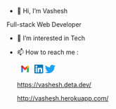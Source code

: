 - 👋 Hi, I’m Vashesh

Full-stack Web Developer

- 👀 I’m interested in Tech
- 📫 How to reach me :

  <a href="mailto:vashesh2001@gmail.com" target="_blank" rel="noopener noreferrer"><img src="Gmail.png" alt="Gmail@vashesh-jogani" style="height:20px;"></a>
  <a href="https://www.linkedin.com/in/vashesh-jogani" target="_blank" rel="noopener noreferrer"><img src="Linkedin.png" alt="LinkedIn@vashesh-jogani" style="height:20px;"></a>
  <a href="https://twitter.com/Vashesh2" target="_blank" rel="noopener noreferrer" hreflang="en"><img src="Twitter.png" alt="Twitter@vashesh-jogani" style="height:20px;"></a>
  
  https://vashesh.deta.dev/
  
  http://vashesh.herokuapp.com/


<!---
Vashesh08/Vashesh08 is a ✨ special ✨ repository because its `README.md` (this file) appears on your GitHub profile.
You can click the Preview link to take a look at your changes.
--->
